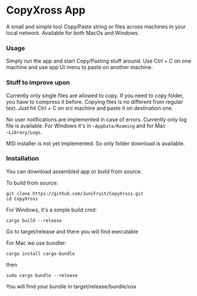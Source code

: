 # CopyXross App

A small and simple tool Copy/Paste string or files across machines in your local network. Available for both MacOs and Windows.

### Usage

Simply run the app and start Copy/Pasting stuff around. Use Ctrl + C on one machine and use app UI menu to paste on another machine.

### Stuff to improve upon

Currently only single files are allowed to copy. If you need to copy folder, you have to compress it before. Copying files is no different from regular text. Just hit Ctrl + C on src machine and paste it on destination one.

No user notifications are implemented in case of errors. Currently only log file is available. For Windows it's in `~AppData/Roaming` and for Mac `~Library/Logs`.

MSI installer is not yet implemented. So only folder download is available.

### Installation

You can download assembled app or build from source.

To build from source:

```
git clone https://github.com/JuniFruit/CopyXross.git
cd CopyXross
```

For Windows, it's a simple build cmd:

```
cargo build --release

```

Go to target/release and there you will find executable

For Mac we use bundler:

```
cargo install cargo-bundle
```

then

```
sudo cargo bundle --release
```

You will find your bundle in target/release/bundle/osx
